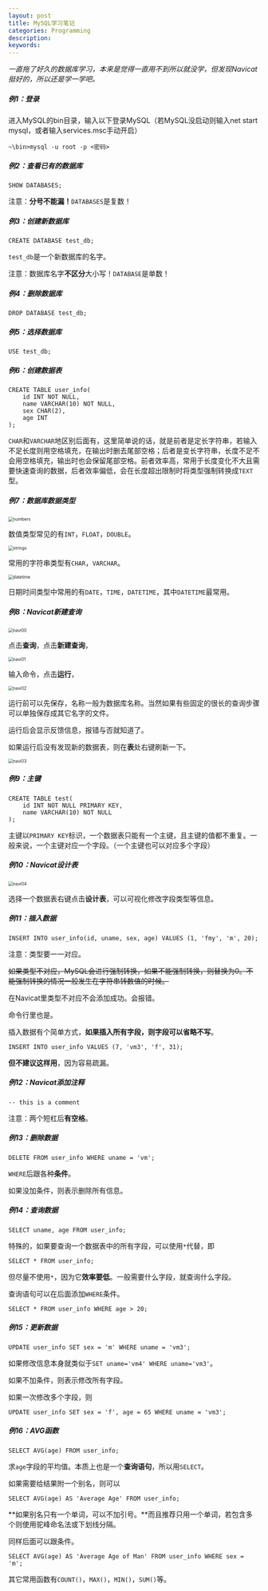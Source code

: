 ```yaml
---
layout: post
title: MySQL学习笔记
categories: Programming
description: 
keywords: 
---
```


*一直拖了好久的数据库学习，本来是觉得一直用不到所以就没学，但发现Navicat挺好的，所以还是学一学吧。*

<!--more-->

##### 例1：登录

进入MySQL的bin目录，输入以下登录MySQL（若MySQL没启动则输入net start mysql，或者输入services.msc手动开启）

```
~\bin>mysql -u root -p <密码>
```

##### 例2：查看已有的数据库

```mysql
SHOW DATABASES;
```

注意：**分号不能漏！**`DATABASES`是复数！

##### 例3：创建新数据库

```mysql
CREATE DATABASE test_db;
```

`test_db`是一个新数据库的名字。

注意：数据库名字**不区分**大小写！`DATABASE`是单数！

##### 例4：删除数据库

```mysql
DROP DATABASE test_db;
```

##### 例5：选择数据库

```mysql
USE test_db;
```

##### 例6：创建数据表

```mysql
CREATE TABLE user_info(
    id INT NOT NULL,
    name VARCHAR(10) NOT NULL,
    sex CHAR(2),
    age INT
);
```

`CHAR`和`VARCHAR`地区别后面有，这里简单说的话，就是前者是定长字符串，若输入不足长度则用空格填充，在输出时删去尾部空格；后者是变长字符串，长度不足不会用空格填充，输出时也会保留尾部空格。前者效率高，常用于长度变化不大且需要快速查询的数据，后者效率偏低，会在长度超出限制时将类型强制转换成`TEXT`型。

##### 例7：数据库数据类型

<img src="/images/posts/MySQL_N/MySQL数值类型.png" alt="numbers" style="zoom:60%;" />

数值类型常见的有`INT`，`FLOAT`，`DOUBLE`。

<img src="/images/posts/MySQL_N/MySQL字符串类型.png" alt="strings" style="zoom:60%;" />

常用的字符串类型有`CHAR`，`VARCHAR`。

<img src="/images/posts/MySQL_N/MySQL日期时间类型.png" alt="datetime" style="zoom:60%;" />

日期时间类型中常用的有`DATE`，`TIME`，`DATETIME`，其中`DATETIME`最常用。

##### 例8：Navicat新建查询

<img src="/images/posts/MySQL_N/navi00.png" alt="navi00" style="zoom:60%;" />

点击**查询**，点击**新建查询**，

<img src="/images/posts/MySQL_N/navi01.png" alt="navi01" style="zoom:60%;" />

输入命令，点击**运行**，

<img src="/images/posts/MySQL_N/navi02.png" alt="navi02" style="zoom:60%;" />

运行前可以先保存，名称一般为数据库名称。当然如果有些固定的很长的查询步骤可以单独保存成其它名字的文件。

运行后会显示反馈信息，报错与否就知道了。

如果运行后没有发现新的数据表，则在**表**处右键刷新一下。

<img src="/images/posts/MySQL_N/navi03.png" alt="navi03" style="zoom:60%;" />

##### 例9：主键

```mysql
CREATE TABLE test(
    id INT NOT NULL PRIMARY KEY,
    name VARCHAR(10) NOT NULL
);
```

主键以`PRIMARY KEY`标识，一个数据表只能有一个主键，且主键的值都不重复。一般来说，一个主键对应一个字段。（一个主键也可以对应多个字段）

##### 例10：Navicat设计表

<img src="/images/posts/MySQL_N/navi04.png" alt="navi04" style="zoom:60%;" />

选择一个数据表右键点击**设计表**，可以可视化修改字段类型等信息。

##### 例11：插入数据

```mysql
INSERT INTO user_info(id, uname, sex, age) VALUES (1, 'fmy', 'm', 20);
```

注意：类型要一一对应。

~~如果类型不对应，MySQL会进行强制转换，如果不能强制转换，则替换为0。不能强制转换的情况一般发生在字符串转数值的时候。~~

在Navicat里类型不对应不会添加成功。会报错。

命令行里也是。

插入数据有个简单方式，**如果插入所有字段，则字段可以省略不写**。

```mysql
INSERT INTO user_info VALUES (7, 'vm3', 'f', 31);
```

**但不建议这样用**，因为容易疏漏。

##### 例12：Navicat添加注释

```
-- this is a comment
```

注意：两个短杠后**有空格**。

##### 例13：删除数据

```mysql
DELETE FROM user_info WHERE uname = 'vm';
```

`WHERE`后跟各种**条件**。

如果没加条件，则表示删除所有信息。

##### 例14：查询数据

```mysql
SELECT uname, age FROM user_info;
```

特殊的，如果要查询一个数据表中的所有字段，可以使用`*`代替，即

```mysql
SELECT * FROM user_info;
```

但尽量不使用`*`，因为它**效率要低**。一般需要什么字段，就查询什么字段。

查询语句可以在后面添加`WHERE`条件。

```mysql
SELECT * FROM user_info WHERE age > 20;
```

##### 例15：更新数据

```mysql
UPDATE user_info SET sex = 'm' WHERE uname = 'vm3';
```

如果修改信息本身就类似于`SET uname='vm4' WHERE uname='vm3'`。

如果不加条件，则表示修改所有字段。

如果一次修改多个字段，则

```mysql
UPDATE user_info SET sex = 'f', age = 65 WHERE uname = 'vm3';
```

##### 例16：AVG函数

```mysql
SELECT AVG(age) FROM user_info;
```

求`age`字段的平均值。本质上也是一个**查询语句**，所以用`SELECT`。

如果需要给结果附一个别名，则可以

```mysql
SELECT AVG(age) AS 'Average Age' FROM user_info;
```

**如果别名只有一个单词，可以不加引号。**而且推荐只用一个单词，若包含多个则使用驼峰命名法或下划线分隔。

同样后面可以跟条件。

```mysql
SELECT AVG(age) AS 'Average Age of Man' FROM user_info WHERE sex = 'm';
```

其它常用函数有`COUNT()`，`MAX()`，`MIN()`，`SUM()`等。



